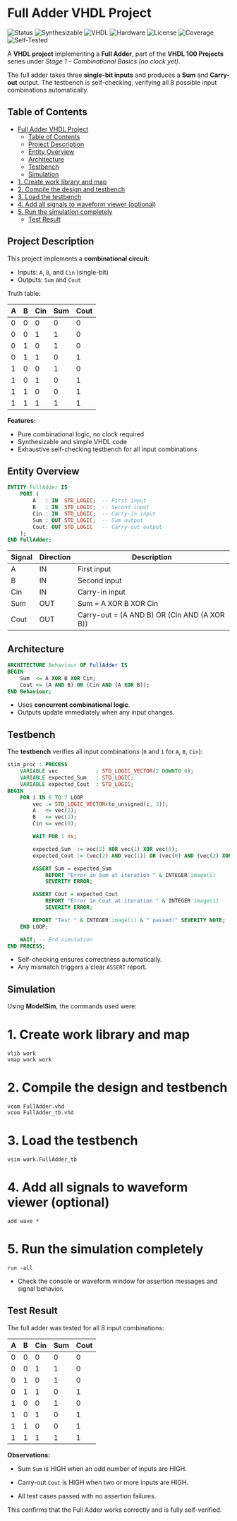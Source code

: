 # Full Adder VHDL Project
![Status](https://img.shields.io/badge/Status-Completed-brightgreen)
![Synthesizable](https://img.shields.io/badge/Synthesizable-Yes-brightgreen)
![VHDL](https://img.shields.io/badge/Language-VHDL-blue)
![Hardware](https://img.shields.io/badge/Technology-Hardware-blue)
![License](https://img.shields.io/badge/License-MIT-green)
![Coverage](https://img.shields.io/badge/Coverage-100%25-brightgreen)
![Self-Tested](https://img.shields.io/badge/Testbench%20Self%20Checking-Yes-red)

A **VHDL project** implementing a **Full Adder**, part of the **VHDL 100 Projects** series under *Stage 1 – Combinational Basics (no clock yet)*.

The full adder takes three **single-bit inputs** and produces a **Sum** and **Carry-out** output. The testbench is self-checking, verifying all 8 possible input combinations automatically.

## Table of Contents
- [Full Adder VHDL Project](#full-adder-vhdl-project)
  - [Table of Contents](#table-of-contents)
  - [Project Description](#project-description)
  - [Entity Overview](#entity-overview)
  - [Architecture](#architecture)
  - [Testbench](#testbench)
  - [Simulation](#simulation)
- [1. Create work library and map](#1-create-work-library-and-map)
- [2. Compile the design and testbench](#2-compile-the-design-and-testbench)
- [3. Load the testbench](#3-load-the-testbench)
- [4. Add all signals to waveform viewer (optional)](#4-add-all-signals-to-waveform-viewer-optional)
- [5. Run the simulation completely](#5-run-the-simulation-completely)
  - [Test Result](#test-result)

## Project Description

This project implements a **combinational circuit**:

- Inputs: `A`, `B`, and `Cin` (single-bit)
- Outputs: `Sum` and `Cout`

Truth table:

| A   | B   | Cin | Sum | Cout |
| --- | --- | --- | --- | ---- |
| 0   | 0   | 0   | 0   | 0    |
| 0   | 0   | 1   | 1   | 0    |
| 0   | 1   | 0   | 1   | 0    |
| 0   | 1   | 1   | 0   | 1    |
| 1   | 0   | 0   | 1   | 0    |
| 1   | 0   | 1   | 0   | 1    |
| 1   | 1   | 0   | 0   | 1    |
| 1   | 1   | 1   | 1   | 1    |

**Features:**

- Pure combinational logic, no clock required  
- Synthesizable and simple VHDL code  
- Exhaustive self-checking testbench for all input combinations  

## Entity Overview

```vhdl
ENTITY FullAdder IS
    PORT (
        A   : IN  STD_LOGIC;  -- First input
        B   : IN  STD_LOGIC;  -- Second input
        Cin : IN  STD_LOGIC;  -- Carry-in input
        Sum : OUT STD_LOGIC;  -- Sum output
        Cout: OUT STD_LOGIC   -- Carry-out output
    );
END FullAdder;
```

| Signal | Direction | Description                                  |
| ------ | --------- | -------------------------------------------- |
| A      | IN        | First input                                  |
| B      | IN        | Second input                                 |
| Cin    | IN        | Carry-in input                               |
| Sum    | OUT       | Sum = A XOR B XOR Cin                        |
| Cout   | OUT       | Carry-out = (A AND B) OR (Cin AND (A XOR B)) |

## Architecture

```vhdl
ARCHITECTURE Behaviour OF FullAdder IS
BEGIN
    Sum  <= A XOR B XOR Cin;
    Cout <= (A AND B) OR (Cin AND (A XOR B));
END Behaviour;
```

- Uses **concurrent combinational logic**.
- Outputs update immediately when any input changes.

## Testbench

The **testbench** verifies all input combinations (`0` and `1` for `A`, `B`, `Cin`):
```vhdl
stim_proc : PROCESS
    VARIABLE vec            : STD_LOGIC_VECTOR(2 DOWNTO 0);
    VARIABLE expected_Sum   : STD_LOGIC;
    VARIABLE expected_Cout  : STD_LOGIC;
BEGIN
    FOR i IN 0 TO 7 LOOP
        vec := STD_LOGIC_VECTOR(to_unsigned(i, 3));
        A   <= vec(2);
        B   <= vec(1);
        Cin <= vec(0);

        WAIT FOR 1 ns;

        expected_Sum  := vec(2) XOR vec(1) XOR vec(0);
        expected_Cout := (vec(2) AND vec(1)) OR (vec(0) AND (vec(2) XOR vec(1)));

        ASSERT Sum = expected_Sum
            REPORT "Error in Sum at iteration " & INTEGER'image(i)
            SEVERITY ERROR;

        ASSERT Cout = expected_Cout
            REPORT "Error in Cout at iteration " & INTEGER'image(i)
            SEVERITY ERROR;

        REPORT "Test " & INTEGER'image(i) & " passed!" SEVERITY NOTE;
    END LOOP;

    WAIT; -- End simulation
END PROCESS;
```
- Self-checking ensures correctness automatically.
- Any mismatch triggers a clear `ASSERT` report.

## Simulation

Using **ModelSim**, the commands used were:

# 1. Create work library and map
```
vlib work
vmap work work
```

# 2. Compile the design and testbench
```
vcom FullAdder.vhd
vcom FullAdder_tb.vhd
```

# 3. Load the testbench
```
vsim work.FullAdder_tb
```

# 4. Add all signals to waveform viewer (optional)
```
add wave *
```

# 5. Run the simulation completely
```
run -all
```
- Check the console or waveform window for assertion messages and signal behavior.

## Test Result
The full adder was tested for all 8 input combinations:

| A | B | Cin | Sum | Cout |
| - | - | --- | --- | ---- |
| 0 | 0 | 0   | 0   | 0    |
| 0 | 0 | 1   | 1   | 0    |
| 0 | 1 | 0   | 1   | 0    |
| 0 | 1 | 1   | 0   | 1    |
| 1 | 0 | 0   | 1   | 0    |
| 1 | 0 | 1   | 0   | 1    |
| 1 | 1 | 0   | 0   | 1    |
| 1 | 1 | 1   | 1   | 1    |

**Observations:**

- Sum `Sum` is HIGH when an odd number of inputs are HIGH.

- Carry-out `Cout` is HIGH when two or more inputs are HIGH.

- All test cases passed with no assertion failures.

This confirms that the Full Adder works correctly and is fully self-verified.
